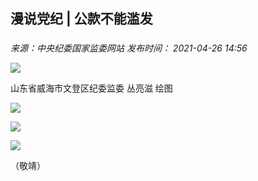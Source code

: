 ## 漫说党纪 | 公款不能滥发

### 

_来源：中央纪委国家监委网站_ _发布时间： 2021-04-26 14:56_

![](https://www.ccdi.gov.cn/hdjln/ywtt/202104/W020210531594775835083.jpg)

山东省威海市文登区纪委监委 丛亮滋 绘图

![](https://www.ccdi.gov.cn/hdjln/ywtt/202104/W020210531594776006462.jpg)

![](https://www.ccdi.gov.cn/hdjln/ywtt/202104/W020210531594776129293.jpg)

![](https://www.ccdi.gov.cn/hdjln/ywtt/202104/W020210531594776270326.jpg)

（敬靖）